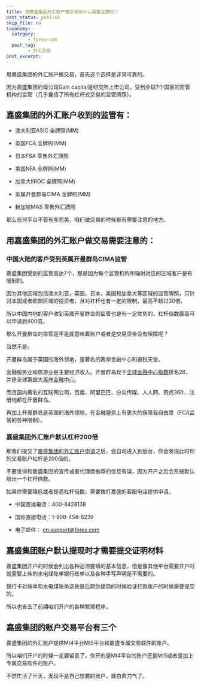 ```yaml
---
title: 用嘉盛集团外汇账户做交易有什么需要注意的？
post_status: publish
skip_file: no
taxonomy:
  category:
        - forex-com
  post_tag:
        - 外汇交易
post_excerpt: 
---
```

用嘉盛集团的外汇账户做交易，首先这个选择是非常可靠的。

因为嘉盛集团的母公司Gain capital是纽交所上市公司，受到全球7个国家的监管机构的监管（几乎囊括了所有杠杆式交易的监管牌照）。

## 嘉盛集团的外汇账户收到的监管有：

* 澳大利亚ASIC 全牌照(MM)

* 英国FCA 全牌照(MM)

* 日本FSA 零售外汇牌照

* 美国NFA 全牌照(MM)

* 加拿大IIROC 全牌照(MM)

* 英属开曼群岛CIMA 全牌照(MM)

* 新加坡MAS 零售外汇牌照

那么任何平台不管有多完美，咱们做交易的时候都有需要注意的地方。

## 用嘉盛集团的外汇账户做交易需要注意的：

### 中国大陆的客户受到英属开曼群岛CIMA监管

嘉盛集团受到的监管高达7个，那是因为每个监管机构所辐射对应的区域客户是有限制的。

因为其他区域包括澳大利亚，英国，日本，美国和加拿大等区域的监管牌照，只针对本国或者欧盟区域的投资者，且对杠杆也有一定的限制，最高不超过30倍。

所以中国内地的客户收到英属开曼群岛的监管也是有一定优势的，杠杆倍数最高可以申请到400倍。

那么开曼群岛的监管是不是就意味着账户或者是交易资金没有保障呢？

当然不是。

开曼群岛属于英国的海外领地，是著名的离岸金融中心和避税天堂。

金融服务业和旅游业是主要经济收入。开曼群岛现于[全球金融中心指数](https://baike.baidu.com/item/%E5%85%A8%E7%90%83%E9%87%91%E8%9E%8D%E4%B8%AD%E5%BF%83%E6%8C%87%E6%95%B0/1555912)排名26，并是全球第四大[离岸金融中心](https://baike.baidu.com/item/%E7%A6%BB%E5%B2%B8%E9%87%91%E8%9E%8D%E4%B8%AD%E5%BF%83/1571205)。

而且国内著名的互联网公司，百度、阿里巴巴、分众传媒、人人网、奇虎360… 注册地都在开曼群岛。

再加上开曼群岛是英国的海外领地，在金融服务上有更大的保障我自由度（FCA监管的各种限制）。

### 嘉盛集团外汇账户默认杠杆200倍

那我们提交了[嘉盛集团的外汇账户申请](https://we.laowei8.com/go/forexcomchina)之后，会自动进入到后台，你会发现此时你的交易账户杠杆是200倍的。

不要觉得和嘉盛集团的宣传或者代理商推荐的信息有误，因为开户之后会系统默认给出一个杠杆倍数。

如果你需要降低或者提高杠杆倍数，需要拨打嘉盛的客服电话提供申请。

* 中国直拨电话：400-8428138

* 国际直拨电话：1-908-458-8239

* 电子邮件： [cn.support@forex.com](mailto:cn.support@forex.com)

## 嘉盛集团账户默认提现时才需要提交证明材料

嘉盛集团开户的时候会列出各种必须要填的基本信息，但是像其他平台需要开户时就需要上传的水电煤账单银行账单以及各种手写声明是不需要的。

银行卡对账单和水电煤账单这些是后期你提现的时候验证打款账户的时候需要提交的。

所以也省去了前期咱们开户的各种繁琐程序。

## 嘉盛集团的账户交易平台有三个

嘉盛集团的外汇账户提供Mt4平台Mt5平台和嘉盛专属交易软件的账户。

所以咱们开户的时候一定要留意了，你开的是Mt4平台的账户还是Mt5或者是加上专属交易软件的账户。

不然忙活了半天，发现不是自己想要的账户，就白费力气了。

